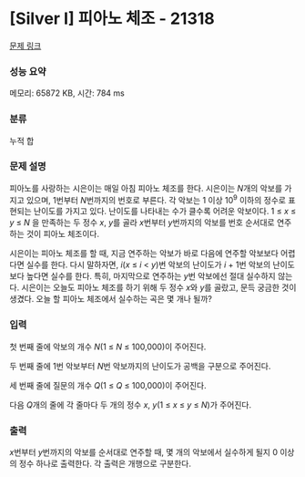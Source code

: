 # [Silver I] 피아노 체조 - 21318 

[문제 링크](https://www.acmicpc.net/problem/21318) 

### 성능 요약

메모리: 65872 KB, 시간: 784 ms

### 분류

누적 합

### 문제 설명

<p>피아노를 사랑하는 시은이는 매일 아침 피아노 체조를 한다. 시은이는 <em>N</em>개의 악보를 가지고 있으며, 1번부터 <em>N</em>번까지의 번호로 부른다. 각 악보는 1 이상 10<sup>9</sup> 이하의 정수로 표현되는 난이도를 가지고 있다. 난이도를 나타내는 수가 클수록 어려운 악보이다. 1 ≤ <em>x </em>≤ <em>y </em>≤ <em>N </em>을 만족하는 두 정수 <em>x</em>, <em>y</em>를 골라 <em>x</em>번부터 <em>y</em>번까지의 악보를 번호 순서대로 연주하는 것이 피아노 체조이다.</p>

<p>시은이는 피아노 체조를 할 때, 지금 연주하는 악보가 바로 다음에 연주할 악보보다 어렵다면 실수를 한다. 다시 말하자면, <em>i</em>(<em>x</em> ≤ <em>i</em> < <em>y</em>)번 악보의 난이도가 <em>i </em>+ 1번 악보의 난이도보다 높다면 실수를 한다. 특히, 마지막으로 연주하는 <em>y</em>번 악보에선 절대 실수하지 않는다. 시은이는 오늘도 피아노 체조를 하기 위해 두 정수 <em>x</em>와 <em>y</em>를 골랐고, 문득 궁금한 것이 생겼다. 오늘 할 피아노 체조에서 실수하는 곡은 몇 개나 될까?</p>

### 입력 

 <p>첫 번째 줄에 악보의 개수 <em>N</em>(1 ≤ <em>N</em> ≤ 100,000)이 주어진다.</p>

<p>두 번째 줄에 1번 악보부터 <em>N</em>번 악보까지의 난이도가 공백을 구분으로 주어진다.</p>

<p>세 번째 줄에 질문의 개수 <em>Q</em>(1 ≤ <em>Q</em> ≤ 100,000)이 주어진다.</p>

<p>다음 <em>Q</em>개의 줄에 각 줄마다 두 개의 정수 <em>x</em>, <em>y</em>(1 ≤ <em>x</em> ≤ <em>y</em> ≤ <em>N</em>)가 주어진다.</p>

### 출력 

 <p><em>x</em>번부터 <em>y</em>번까지의 악보를 순서대로 연주할 때, 몇 개의 악보에서 실수하게 될지 0 이상의 정수 하나로 출력한다. 각 출력은 개행으로 구분한다.</p>

